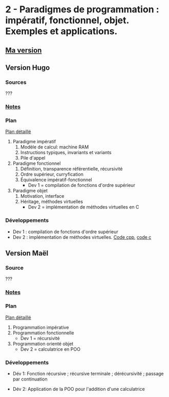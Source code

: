 # 2 - Paradigmes de programmation : impératif, fonctionnel, objet. Exemples et applications. #

## [Ma version](YV.md) ##

## Version Hugo ##

### Sources ###

???

### [Notes](notesHM.md) ###

### Plan ###

[Plan détaillé](planHM.pdf)

1. Paradigme impératif
   1. Modèle de calcul: machine RAM
   2. Instructions typiques, invariants et variants
   3. Pile d'appel
2. Paradigme fonctionnel
   1. Définition, transparence référentielle, récursivité
   2. Ordre supérieur, curryfication
   3. Équivalence impératif-fonctionnel
	  * Dev 1 = compilation de fonctions d'ordre supérieur
3. Paradigme objet
   1. Motivation, interface
   2. Héritage, méthodes virtuelles
	  * Dev 2 = implémentation de méthodes virtuelles en C

### Développements ###

- Dev 1 : compilation de fonctions d'ordre supérieur
- Dev 2 : implémentation de méthodes virtuelles. [Code cpp](HM-classes.cpp), [code c](HM-classes.c)

## Version Maël ##

### Source ###

???

### [Notes](notesMJ.md) ###


### Plan ###

[Plan détaillé](planMJ.pdf)

1. Programmation impérative
2. Programmation fonctionnelle
   * Dev 1 = récursivité
3. Programmation orienté objet
   * Dev 2 = calculatrice en POO


### Développements ###

- Dév 1: Fonction récursive ; récursive terminale ; dérécursivité ; passage par continuation

- Dév 2: Application de la POO pour l'addition d'une calculatrice
